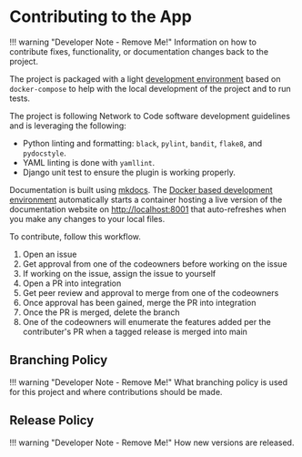 # Contributing to the App

!!! warning "Developer Note - Remove Me!"
    Information on how to contribute fixes, functionality, or documentation changes back to the project.

The project is packaged with a light [development environment](dev_environment.md) based on `docker-compose` to help with the local development of the project and to run tests.

The project is following Network to Code software development guidelines and is leveraging the following:

- Python linting and formatting: `black`, `pylint`, `bandit`, `flake8`, and `pydocstyle`.
- YAML linting is done with `yamllint`.
- Django unit test to ensure the plugin is working properly.

Documentation is built using [mkdocs](https://www.mkdocs.org/). The [Docker based development environment](dev_environment.md#docker-development-environment) automatically starts a container hosting a live version of the documentation website on [http://localhost:8001](http://localhost:8001) that auto-refreshes when you make any changes to your local files.

To contribute, follow this workflow.

1. Open an issue
2. Get approval from one of the codeowners before working on the issue
3. If working on the issue, assign the issue to yourself
4. Open a PR into integration
5. Get peer review and approval to merge from one of the codeowners
6. Once approval has been gained, merge the PR into integration
7. Once the PR is merged, delete the branch
8. One of the codeowners will enumerate the features added per the contributer's PR when a tagged release is merged into main


## Branching Policy

!!! warning "Developer Note - Remove Me!"
    What branching policy is used for this project and where contributions should be made.

## Release Policy

!!! warning "Developer Note - Remove Me!"
    How new versions are released.
